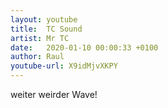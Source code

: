 ```yaml
---
layout: youtube
title:  TC Sound
artist: Mr TC
date:   2020-01-10 00:00:33 +0100
author: Raul
youtube-url: X9idMjvXKPY
---
```

<div class="post-content-message"> 
weiter weirder Wave!
</div>
